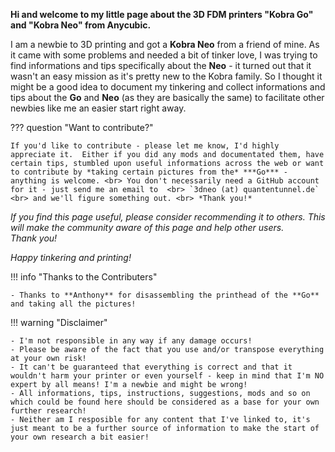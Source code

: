 <link rel=”manifest” href=”docs/manifest.webmanifest”>

**Hi and welcome to my little page about the 3D FDM printers "Kobra Go" and "Kobra Neo" from Anycubic.**   
  
I am a newbie to 3D printing and got a **Kobra Neo** from a friend of mine. As it came with some problems and needed a bit of tinker love, I was trying to find informations and tips specifically about the **Neo** - it turned out that it wasn't an easy mission as it's pretty new to the Kobra family. So I thought it might be a good idea to document my tinkering and collect informations and tips about the **Go** and **Neo** (as they are basically the same) to facilitate other newbies like me an easier start right away.   
  
??? question "Want to contribute?"  

    If you'd like to contribute - please let me know, I'd highly appreciate it.  Either if you did any mods and documentated them, have certain tips, stumbled upon useful informations across the web or want to contribute by *taking certain pictures from the* ***Go*** - anything is welcome. <br> You don't necessarily need a GitHub account for it - just send me an email to  <br> `3dneo (at) quantentunnel.de` <br> and we'll figure something out. <br> *Thank you!* 
  
*If you find this page useful, please consider recommending it to others. This will make the community aware of this page and help other users.*  
*Thank you!*  
  
*Happy tinkering and printing!*   
  
!!! info "Thanks to the Contributers"

    - Thanks to **Anthony** for disassembling the printhead of the **Go** and taking all the pictures!  
  
!!! warning "Disclaimer"

    - I'm not responsible in any way if any damage occurs! 
    - Please be aware of the fact that you use and/or transpose everything at your own risk! 
    - It can't be guaranteed that everything is correct and that it wouldn't harm your printer or even yourself - keep in mind that I'm NO expert by all means! I'm a newbie and might be wrong! 
    - All informations, tips, instructions, suggestions, mods and so on which could be found here should be considered as a base for your own further research! 
    - Neither am I resposible for any content that I've linked to, it's just meant to be a further source of information to make the start of your own research a bit easier! 

